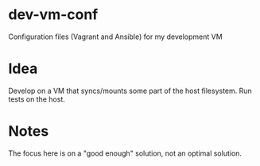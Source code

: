 # dev-vm-conf
Configuration files (Vagrant and Ansible) for my development VM

# Idea
Develop on a VM that syncs/mounts some part of the host filesystem. Run tests
on the host.

# Notes
The focus here is on a "good enough" solution, not an optimal solution.
